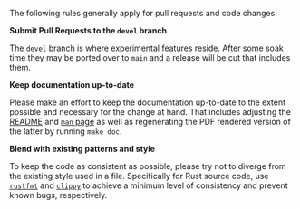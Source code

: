 The following rules generally apply for pull requests and code changes:

**Submit Pull Requests to the `devel` branch**

The `devel` branch is where experimental features reside. After some
soak time they may be ported over to `main` and a release will be cut
that includes them.

**Keep documentation up-to-date**

Please make an effort to keep the documentation up-to-date to the extent
possible and necessary for the change at hand. That includes adjusting
the [README](../README.md) and [`man` page](nitrocli.1) as well as
regenerating the PDF rendered version of the latter by running `make
doc`.

**Blend with existing patterns and style**

To keep the code as consistent as possible, please try not to diverge
from the existing style used in a file. Specifically for Rust source
code, use [`rustfmt`](https://github.com/rust-lang/rustfmt) and
[`clippy`](https://github.com/rust-lang/rust-clippy) to achieve a
minimum level of consistency and prevent known bugs, respectively.
